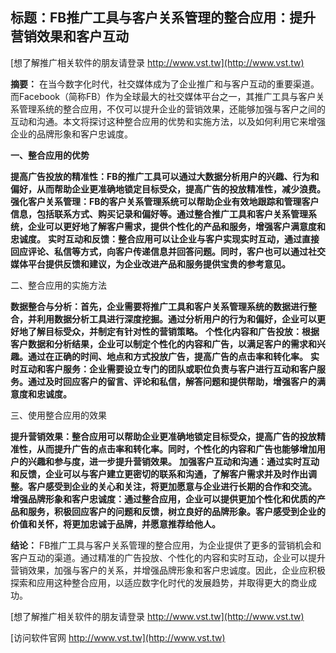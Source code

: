 ## **标题：FB推广工具与客户关系管理的整合应用：提升营销效果和客户互动**

[想了解推广相关软件的朋友请登录 http://www.vst.tw](http://www.vst.tw)

**摘要：**
在当今数字化时代，社交媒体成为了企业推广和与客户互动的重要渠道。而Facebook（简称FB）作为全球最大的社交媒体平台之一，其推广工具与客户关系管理系统的整合应用，不仅可以提升企业的营销效果，还能够加强与客户之间的互动和沟通。本文将探讨这种整合应用的优势和实施方法，以及如何利用它来增强企业的品牌形象和客户忠诚度。

**一、整合应用的优势**

**提高广告投放的精准性：FB的推广工具可以通过大数据分析用户的兴趣、行为和偏好，从而帮助企业更准确地锁定目标受众，提高广告的投放精准性，减少浪费。**
**强化客户关系管理：FB的客户关系管理系统可以帮助企业有效地跟踪和管理客户信息，包括联系方式、购买记录和偏好等。通过整合推广工具和客户关系管理系统，企业可以更好地了解客户需求，提供个性化的产品和服务，增强客户满意度和忠诚度。**
**实时互动和反馈：整合应用可以让企业与客户实现实时互动，通过直接回应评论、私信等方式，向客户传递信息并回答问题。同时，客户也可以通过社交媒体平台提供反馈和建议，为企业改进产品和服务提供宝贵的参考意见。**

二、整合应用的实施方法

**数据整合与分析：首先，企业需要将推广工具和客户关系管理系统的数据进行整合，并利用数据分析工具进行深度挖掘。通过分析用户的行为和偏好，企业可以更好地了解目标受众，并制定有针对性的营销策略。**
**个性化内容和广告投放：根据客户数据和分析结果，企业可以制定个性化的内容和广告，以满足客户的需求和兴趣。通过在正确的时间、地点和方式投放广告，提高广告的点击率和转化率。**
**实时互动和客户服务：企业需要设立专门的团队或职位负责与客户进行互动和客户服务。通过及时回应客户的留言、评论和私信，解答问题和提供帮助，增强客户的满意度和忠诚度。**

三、使用整合应用的效果

**提升营销效果：整合应用可以帮助企业更准确地锁定目标受众，提高广告的投放精准性，从而提升广告的点击率和转化率。同时，个性化的内容和广告也能够增加用户的兴趣和参与度，进一步提升营销效果。**
**加强客户互动和沟通：通过实时互动和反馈，企业可以与客户建立更密切的联系和沟通，了解客户需求并及时作出调整。客户感受到企业的关心和关注，将更加愿意与企业进行长期的合作和交流。**
**增强品牌形象和客户忠诚度：通过整合应用，企业可以提供更加个性化和优质的产品和服务，积极回应客户的问题和反馈，树立良好的品牌形象。客户感受到企业的价值和关怀，将更加忠诚于品牌，并愿意推荐给他人。**

**结论：**
FB推广工具与客户关系管理的整合应用，为企业提供了更多的营销机会和客户互动的渠道。通过精准的广告投放、个性化的内容和实时互动，企业可以提升营销效果，加强与客户的关系，并增强品牌形象和客户忠诚度。因此，企业应积极探索和应用这种整合应用，以适应数字化时代的发展趋势，并取得更大的商业成功。

[想了解推广相关软件的朋友请登录 http://www.vst.tw](http://www.vst.tw)


[访问软件官网 http://www.vst.tw](http://www.vst.tw)
